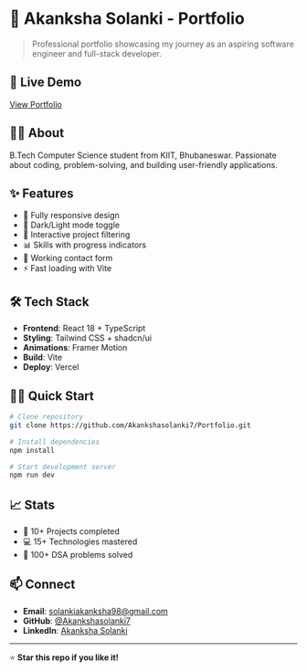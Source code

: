 # 🌟 Akanksha Solanki - Portfolio

> Professional portfolio showcasing my journey as an aspiring software engineer and full-stack developer.

## 🚀 Live Demo
[View Portfolio](https://your-portfolio-url.vercel.app) <!-- Update with your actual URL -->

## 👩‍💻 About
B.Tech Computer Science student from KIIT, Bhubaneswar. Passionate about coding, problem-solving, and building user-friendly applications.

## ✨ Features
- 📱 Fully responsive design
- 🌙 Dark/Light mode toggle
- 🎯 Interactive project filtering
- 📊 Skills with progress indicators
- 📧 Working contact form
- ⚡ Fast loading with Vite

## 🛠️ Tech Stack
- **Frontend**: React 18 + TypeScript
- **Styling**: Tailwind CSS + shadcn/ui
- **Animations**: Framer Motion
- **Build**: Vite
- **Deploy**: Vercel

## 🏃‍♀️ Quick Start
```bash
# Clone repository
git clone https://github.com/Akankshasolanki7/Portfolio.git

# Install dependencies
npm install

# Start development server
npm run dev
```

## 📈 Stats
- 🚀 10+ Projects completed
- 💻 15+ Technologies mastered
- 🧩 100+ DSA problems solved

## 📫 Connect
- **Email**: solankiakanksha98@gmail.com
- **GitHub**: [@Akankshasolanki7](https://github.com/Akankshasolanki7)
- **LinkedIn**: [Akanksha Solanki](https://www.linkedin.com/in/akanksha-solanki-a3a69828b)

---
⭐ **Star this repo if you like it!**
